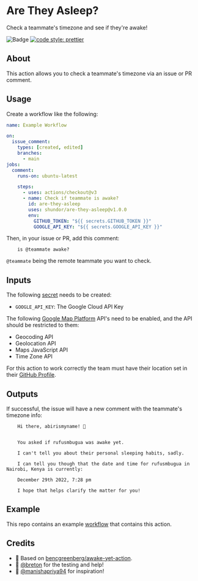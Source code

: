 # Are They Asleep?

Check a teammate's timezone and see if they're awake!

 ![Badge](https://github.com/shundor/are-they-asleep/workflows/test/badge.svg) [![code style: prettier](https://img.shields.io/badge/code_style-prettier-ff69b4.svg?style=flat-square)](https://github.com/prettier/prettier)

## About

This action allows you to check a teammate's timezone via an issue or PR comment.

## Usage

Create a workflow like the following:

```yaml
name: Example Workflow

on:
  issue_comment:
    types: [created, edited]
    branches:
      - main     
jobs:
  comment:
    runs-on: ubuntu-latest

    steps:
      - uses: actions/checkout@v3
      - name: Check if teammate is awake?
        id: are-they-asleep
        uses: shundor/are-they-asleep@v1.0.0
        env:
          GITHUB_TOKEN: "${{ secrets.GITHUB_TOKEN }}"
          GOOGLE_API_KEY: "${{ secrets.GOOGLE_API_KEY }}"          
```
Then, in your issue or PR, add this comment:

```text
    is @teammate awake?
```
`@teammate` being the remote teammate you want to check.
## Inputs

The following [secret](https://docs.github.com/en/actions/security-guides/encrypted-secrets) needs to be created:

- `GOOGLE_API_KEY`: The Google Cloud API Key

The following [Google Map Platform](https://console.cloud.google.com/google/maps-apis/overview) API's need to be enabled, and the API should be restricted to them:

- Geocoding API
- Geolocation API
- Maps JavaScript API
- Time Zone API

For this action to work correctly the team must have their location set in their [GitHub Profile](https://docs.github.com/en/account-and-profile/setting-up-and-managing-your-github-profile/customizing-your-profile/personalizing-your-profile#setting-your-location-and-time-zone).

## Outputs

If successful, the issue will have a new comment with the teammate's timezone info:

```text
    Hi there, abirismyname! 👋
    

    You asked if rufusmbugua was awake yet.

    I can't tell you about their personal sleeping habits, sadly.

    I can tell you though that the date and time for rufusmbugua in Nairobi, Kenya is currently:

    December 29th 2022, 7:28 pm

    I hope that helps clarify the matter for you!
```

## Example

This repo contains an example [workflow](https://github.com/shundor/awake-yet-action-js/blob/main/.github/workflows/example.yml) that contains this action.

## Credits

- :bow: Based on [bencgreenberg/awake-yet-action](https://github.com/bencgreenberg/awake-yet-action).
- :bow: [@breton](breton) for the testing and help!
- :bow: [@manishapriya94](manishapriya94) for inspiration!
